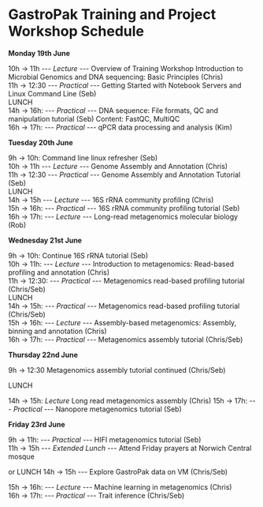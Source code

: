 # **GastroPak Training and Project Workshop Schedule**  

**Monday  19th June**

10h → 11h --- *Lecture* --- Overview of Training Workshop
Introduction to Microbial Genomics and DNA sequencing: Basic Principles (Chris)  
11h → 12:30 --- *Practical* --- Getting Started with Notebook Servers and Linux Command Line (Seb)  
LUNCH  
14h → 16h: --- *Practical* --- DNA sequence: File formats, QC and manipulation tutorial (Seb) Content: FastQC, MultiQC  
16h → 17h: --- *Practical* --- qPCR data processing and analysis (Kim)  

**Tuesday 20th June**

9h -> 10h: Command line linux refresher (Seb)  
10h → 11h --- *Lecture* --- Genome Assembly and Annotation (Chris)  
11h → 12:30 --- *Practical* --- Genome Assembly and Annotation Tutorial (Seb)  
LUNCH  
14h → 15h --- *Lecture* --- 16S rRNA community profiling (Chris)  
15h → 16h: --- *Practical* --- 16S rRNA community profiling tutorial (Seb)  
16h → 17h: --- *Lecture* --- Long-read metagenomics molecular biology (Rob)

**Wednesday 21st June**  

9h -> 10h: Continue 16S rRNA tutorial (Seb)  
10h → 11h: --- *Lecture* --- Introduction to metagenomics: Read-based profiling and annotation (Chris)  
11h → 12:30: --- *Practical* --- Metagenomics read-based profiling tutorial (Chris/Seb)  
LUNCH  
14h → 15h: --- *Practical* --- Metagenomics read-based profiling tutorial (Chris/Seb)  
15h → 16h: --- *Lecture* --- Assembly-based metagenomics: Assembly, binning and annotation (Chris)  
16h → 17h: --- *Practical* --- Metagenomics assembly tutorial (Chris/Seb)  

**Thursday 22nd June**  

9h → 12:30 Metagenomics assembly tutorial continued (Chris/Seb) 

LUNCH  

14h → 15h: *Lecture* Long read metagenomics assembly (Chris)
15h → 17h: --- *Practical* --- Nanopore metagenomics tutorial (Seb)  

**Friday 23rd June**  

9h → 11h: --- *Practical* --- HIFI metagenomics tutorial (Seb)  
11h → 15h --- *Extended Lunch* --- Attend Friday prayers at Norwich Central mosque

or 
LUNCH 
14h → 15h --- Explore GastroPak data on VM (Chris/Seb)

15h → 16h: --- *Lecture* ---  Machine learning in metagenomics (Chris)  
16h → 17h: --- *Practical* --- Trait inference (Chris/Seb)  
